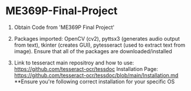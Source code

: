 # ME369P-Final-Project
1. Obtain Code from 'ME369P Final Project'

2. Packages imported: OpenCV (cv2), pyttsx3 (generates audio output from text), tkinter (creates GUI), pytesseract (used to extract text from image).
   Ensure that all of the packages are downloaded/installed

3. Link to tesseract main repositroy and how to use: https://github.com/tesseract-ocr/tessdoc
   Installation Page: https://github.com/tesseract-ocr/tessdoc/blob/main/Installation.md **Ensure you're following correct installation for your specific OS


   


